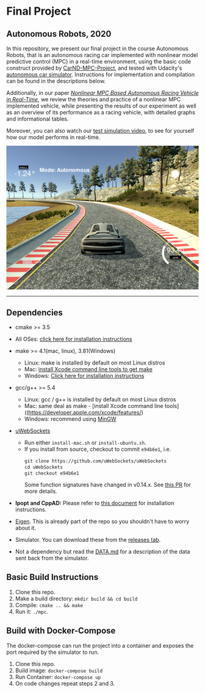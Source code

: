 # Final Project
## Autonomous Robots, 2020

In this repository, we present our final project in the course Autonomous Robots, that is an autonomous racing car implemented with nonlinear model predictive control (MPC) in a real-time environment, using the basic code construct provided by [CarND-MPC-Project](https://github.com/udacity/CarND-MPC-Project), and tested with Udacity's [autonomous car simulator](https://github.com/udacity/self-driving-car-sim/releases).
Instructions for implementation and compilation can be found in the descriptions below.

Additionally, in our paper [*Nonlinear MPC Based Autonomous Racing Vehicle in Real-Time*](https://github.com/Yinonss/Jetracer/blob/master/Nonlinear%20MPC%20Based%20Autonomous%20Racing%20Vehicle%20in%20Real-Time.pdf), we review the theories and practice of a nonlinear MPC implemented vehicle, while presenting the results of our experiment as well as an overview of its performance as a racing vehicle, with detailed graphs and informational tables.

Moreover, you can also watch our [test simulation video](https://www.youtube.com/watch?v=IgWaym9goIc), to see for yourself how our model performs in real-time.






![](Images/Jetracer.png)





---

## Dependencies

* cmake >= 3.5
 * All OSes: [click here for installation instructions](https://cmake.org/install/)
* make >= 4.1(mac, linux), 3.81(Windows)
  * Linux: make is installed by default on most Linux distros
  * Mac: [install Xcode command line tools to get make](https://developer.apple.com/xcode/features/)
  * Windows: [Click here for installation instructions](http://gnuwin32.sourceforge.net/packages/make.htm)
* gcc/g++ >= 5.4
  * Linux: gcc / g++ is installed by default on most Linux distros
  * Mac: same deal as make - [install Xcode command line tools]((https://developer.apple.com/xcode/features/)
  * Windows: recommend using [MinGW](http://www.mingw.org/)
* [uWebSockets](https://github.com/uWebSockets/uWebSockets)
  * Run either `install-mac.sh` or `install-ubuntu.sh`.
  * If you install from source, checkout to commit `e94b6e1`, i.e.
    ```
    git clone https://github.com/uWebSockets/uWebSockets
    cd uWebSockets
    git checkout e94b6e1
    ```
    Some function signatures have changed in v0.14.x. See [this PR](https://github.com/udacity/CarND-MPC-Project/pull/3) for more details.

* **Ipopt and CppAD:** Please refer to [this document](https://github.com/udacity/CarND-MPC-Project/blob/master/install_Ipopt_CppAD.md) for installation instructions.
* [Eigen](http://eigen.tuxfamily.org/index.php?title=Main_Page). This is already part of the repo so you shouldn't have to worry about it.
* Simulator. You can download these from the [releases tab](https://github.com/udacity/self-driving-car-sim/releases).
* Not a dependency but read the [DATA.md](./DATA.md) for a description of the data sent back from the simulator.


## Basic Build Instructions

1. Clone this repo.
2. Make a build directory: `mkdir build && cd build`
3. Compile: `cmake .. && make`
4. Run it: `./mpc`.

## Build with Docker-Compose
The docker-compose can run the project into a container
and exposes the port required by the simulator to run.

1. Clone this repo.
2. Build image: `docker-compose build`
3. Run Container: `docker-compose up`
4. On code changes repeat steps 2 and 3.




